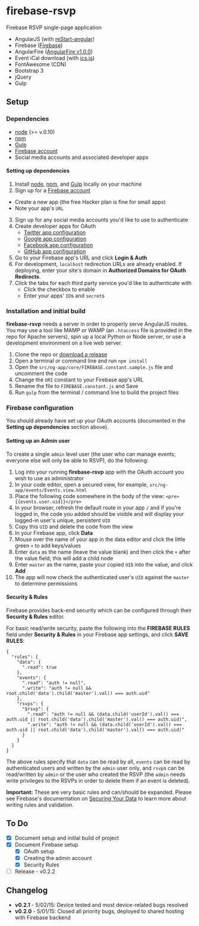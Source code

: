 # firebase-rsvp

Firebase RSVP single-page application

* AngularJS (with [reStart-angular](https://github.com/kmaida/reStart-angular))
* Firebase ([Firebase](http://www.firebase.com))
* AngularFire ([AngularFire v1.0.0](https://www.firebase.com/docs/web/libraries/angular/))
* Event iCal download (with [ics.js](https://github.com/nwcell/ics.js))
* FontAwesome (CDN)
* Bootstrap 3
* jQuery
* Gulp

## Setup

### Dependencies

* [node](https://nodejs.org/) (>= v.0.10)
* [npm](https://www.npmjs.com/)
* [Gulp](http://gulpjs.com/)
* [Firebase account](http://www.firebase.com/account)
* Social media accounts and associated developer apps

#### Setting up dependencies
 
1. Install [node](https://nodejs.org/), [npm](https://www.npmjs.com/), and [Gulp](http://gulpjs.com/) locally on your machine
2. Sign up for a [Firebase account](http://www.firebase.com/account)
  * Create a new app (the free Hacker plan is fine for small apps)
  * Note your app's `URL`
3. Sign up for any social media accounts you'd like to use to authenticate
  1. Create developer apps for OAuth
     * [Twitter app configuration](https://www.firebase.com/docs/web/guide/login/twitter.html)
     * [Google app configuration](https://www.firebase.com/docs/web/guide/login/google.html)
     * [Facebook app configuration](https://www.firebase.com/docs/web/guide/login/facebook.html)
     * [GitHub app configuration](https://www.firebase.com/docs/web/guide/login/github.html)
  2. Go to your Firebase app's URL and click **Login & Auth**
  3. For development, `localhost` redirection URLs are already enabled. If deploying, enter your site's domain in **Authorized Domains for OAuth Redirects**.
  4. Click the tabs for each third party service you'd like to authenticate with
     * Click the checkbox to enable
     * Enter your apps' `ID`s and `secret`s
 
### Installation and initial build

**firebase-rsvp** needs a server in order to properly serve AngularJS routes. You may use a tool like MAMP or WAMP (an `.htaccess` file is provided in the repo for Apache servers), spin up a local Python or Node server, or use a development environment on a live web server.
 
1. Clone the repo or [download a release](https://github.com/kmaida/firebase-rsvp/releases)
2. Open a terminal or command line and run `npm install`
3. Open the `src/ng-app/core/FIREBASE.constant.sample.js` file and uncomment the code
4. Change the `URI` constant to your Firebase app's URL
5. Rename the file to `FIREBASE.constant.js` and Save
6. Run `gulp` from the terminal / command line to build the project files

### Firebase configuration

You should already have set up your OAuth accounts (documented in the **Setting up dependencies** section above).

#### Setting up an Admin user

To create a single `admin` level user (the user who can manage events; everyone else will only be able to RSVP), do the following:

1. Log into your running **firebase-rsvp** app with the OAuth account you wish to use as administrator
2. In your code editor, open a secured view, for example, `src/ng-app/events/Events.view.html`
3. Place the following code somewhere in the body of the view: `<pre>{{events.user.uid}}</pre>`
4. In your browser, refresh the default route in your app `/` and if you're logged in, the code you added should be visible and will display your logged-in user's unique, persistent `UID`
5. Copy this `UID` and delete the code from the view
6. In your Firebase app, click **Data**
7. Mouse over the name of your app in the data editor and click the little green `+` to add keys/values
8. Enter `data` as the name (leave the value blank) and then click the `+` after the value field; this will add a child node
9. Enter `master` as the name, paste your copied `UID` into the value, and click **Add**
10. The app will now check the authenticated user's `UID` against the `master` to determine permissions

#### Security & Rules

Firebase provides back-end security which can be configured through their **Security & Rules** editor. 

For basic read/write security, paste the following into the **FIREBASE RULES** field under **Security & Rules** in your Firebase app settings, and click **SAVE RULES**:

```
{
  "rules": {
    "data": {
      ".read": true
    },
    "events": {
      ".read": "auth != null",
      ".write": "auth != null && root.child('data').child('master').val() === auth.uid"
    },
    "rsvps": {
      "$rsvp": {
        ".read": "auth != null && (data.child('userId').val() === auth.uid || root.child('data').child('master').val() === auth.uid)",
        ".write": "auth != null && (data.child('userId').val() === auth.uid || root.child('data').child('master').val() === auth.uid)"
      }
    }
  }
}
```

The above rules specify that `data` can be read by all, `events` can be read by authenticated users and written by the `admin` user only, and `rsvp`s can be read/written by `admin` or the user who created the RSVP (the `admin` needs write privileges to the RSVPs in order to delete them if an event is deleted).

**Important:** These are very basic rules and can/should be expanded. Please see Firebase's documentation on [Securing Your Data](https://www.firebase.com/docs/security/guide/securing-data.html) to learn more about writing rules and validation.

## To Do

- [x] Document setup and initial build of project
- [x] Document Firebase setup
  - [x] OAuth setup
  - [x] Creating the admin account
  - [x] Security Rules
- [ ] Release - v0.2.2

## Changelog

* **v0.2.1** - 5/02/15: Device tested and most device-related bugs resolved
* **v0.2.0** - 5/01/15: Closed all priority bugs, deployed to shared hosting with Firebase backend